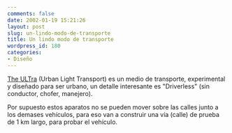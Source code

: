 ```yaml
---
comments: false
date: 2002-01-19 15:21:26
layout: post
slug: un-lindo-modo-de-transporte
title: Un lindo modo de transporte
wordpress_id: 180
categories:
- Diseño
---
```


[The ULTra](http://news.bbc.co.uk/hi/english/uk/wales/newsid_1765000/1765120.stm) (Urban Light Transport) es un medio de transporte, experimental y diseñado para ser urbano, un detalle interesante es &#34;Driverless&#34; (sin conductor, chofer, manejero).  

  

Por supuesto estos aparatos no se pueden mover sobre las calles junto a los demases vehículos, para eso van a construir una vía (calle) de prueba de 1 km largo, para probar el vehículo.




 
